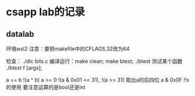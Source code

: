 # csapp lab的记录

## datalab
环境wsl2
注意：要把makefile中的CFLAGS,32改为64

检查： ./dlc bits.c
编译运行：make clean; make btest; ./btest
         测试某个函数 ./btest f [args];


a == b   !(a ^ b)
a >= 0  !(a & 0x01 << 31), !(a >> 31)
取出a的后四位  a & 0x0F
!!x 的使用
要注意运算的是bool还是int
